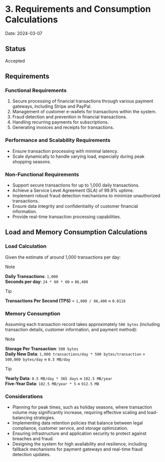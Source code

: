 # 3. Requirements and Consumption Calculations

Date: 2024-03-07

## Status

Accepted

## Requirements

### Functional Requirements

1. Secure processing of financial transactions through various payment gateways, including Stripe and PayPal.
2. Management of customer e-wallets for transactions within the system.
3. Fraud detection and prevention in financial transactions.
4. Handling recurring payments for subscriptions.
5. Generating invoices and receipts for transactions.

### Performance and Scalability Requirements

* Ensure transaction processing with minimal latency.
* Scale dynamically to handle varying load, especially during peak shopping seasons.

### Non-Functional Requirements

* Support secure transactions for up to 1,000 daily transactions.
* Achieve a Service Level Agreement (SLA) of 99.9% uptime.
* Implement robust fraud detection mechanisms to minimize unauthorized transactions.
* Ensure data integrity and confidentiality of customer financial information.
* Provide real-time transaction processing capabilities.

## Load and Memory Consumption Calculations

### Load Calculation

Given the estimate of around 1,000 transactions per day:

> [!NOTE]
>
> **Daily Transactions**: `1,000`  
> **Seconds per day**: `24 * 60 * 60` = `86,400`

> [!TIP]
>
> **Transactions Per Second (TPS)** = `1,000 / 86,400` ≈ `0.0116`

### Memory Consumption

Assuming each transaction record takes approximately `500 bytes` (including transaction details, customer information, and payment method):

> [!NOTE]
>
> **Storage Per Transaction**: `500 bytes`  
> **Daily New Data**: `1,000 transactions/day * 500 bytes/transaction` = `500,000 bytes/day` ≈ `0.5 MB/day`

> [!TIP]
>
> **Yearly Data**: `0.5 MB/day * 365 days` ≈ `182.5 MB/year`  
> **Five-Year Data**: `182.5 MB/year * 5` ≈ `912.5 MB`

### Considerations

* Planning for peak times, such as holiday seasons, where transaction volume may significantly increase, 
  requiring effective scaling and load-balancing strategies.
* Implementing data retention policies that balance between legal compliance, customer service, and storage optimization.
* Ensuring infrastructure and application security to protect against breaches and fraud.
* Designing the system for high availability and resilience, including fallback mechanisms for payment gateways 
  and real-time fraud detection updates.
